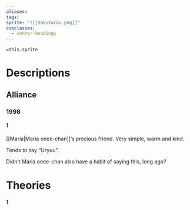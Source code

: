 ```yaml
---
aliases: 
tags: 
sprite: "![[Sakutarou.png]]"
cssclasses:
  - center-headings
---
```


`=this.sprite`
# Descriptions

## Alliance
### 1998
#### 1
[[Maria|Maria onee-chan]]’s precious friend.
Very simple, warm and kind.

Tends to say “Uryuu”.

Didn’t Maria onee-chan also have a habit of saying this, long ago?

# Theories
#### 1